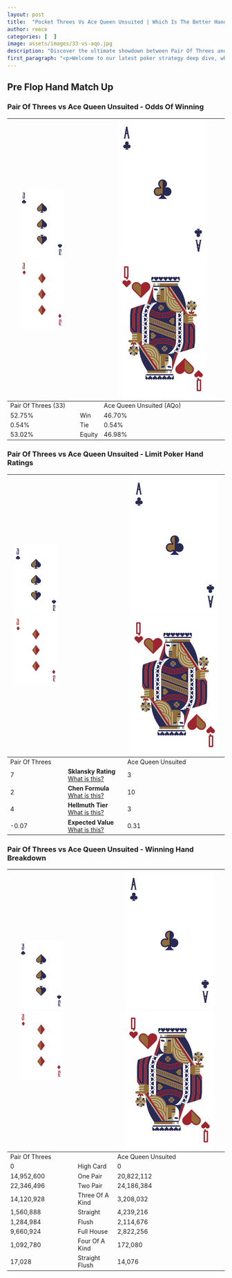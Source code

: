 ```yaml
---
layout: post
title:  "Pocket Threes Vs Ace Queen Unsuited | Which Is The Better Hand In Poker? A Complete Guide"
author: reece
categories: [  ]
image: assets/images/33-vs-aqo.jpg
description: "Discover the ultimate showdown between Pair Of Threes and Ace Queen Unsuited in poker! Uncover the odds, strategies, and scenarios where one hand triumphs over the other. Get ready to up your poker game with this thrilling analysis."
first_paragraph: "<p>Welcome to our latest poker strategy deep dive, where we're pitting two distinct hands against each other in a high-stakes showdown: Pair Of Threes vs Ace Queen Unsuited.</p><p>In the dynamic world of poker, every decision counts, and knowing which hand holds the upper hand is key to your success at the table.</p><p>In this article, we'll dissect these two hands, explore the scenarios where one dominates the other, and equip you with the knowledge to make strategic choices that can tip the odds in your favor.</p><p>Get ready to unravel the intriguing dynamics of these poker hands and elevate your game to new heights.</p>"
---
```




[comment]: # (sp0)

## Pre Flop Hand Match Up

<div class="table hand-ratings" markdown="1"> 



### Pair Of Threes vs Ace Queen Unsuited - Odds Of Winning


    
| ![image info](assets/images/hand1/3.png) ![image info](assets/images/hand1/3o.png) |  | ![image info](assets/images/hand2/A.png) ![image info](assets/images/hand2/Qo.png) |
| -------- | -------- | -------- |
| Pair Of Threes (33) |  | Ace Queen Unsuited (AQo) |
| 52.75% | Win | 46.70% |
| 0.54% | Tie | 0.54% |
| 53.02% | Equity | 46.98% |




[comment]: # (sp1)



### Pair Of Threes vs Ace Queen Unsuited - Limit Poker Hand Ratings


    
| ![image info](assets/images/hand1/3.png) ![image info](assets/images/hand1/3o.png) |  | ![image info](assets/images/hand2/A.png) ![image info](assets/images/hand2/Qo.png) |
| -------- | -------- | -------- |
| Pair Of Threes |  | Ace Queen Unsuited |
| 7 | **Sklansky Rating** [What is this?](/sklansky-rating-explained) | 3 |
| 2 | **Chen Formula** [What is this?](/chen-formula-explained) | 10 |
| 4 | **Hellmuth Tier** [What is this?](/Hellmuth-tier-explained) | 3 |
| -0.07 | **Expected Value** [What is this?](/expected-value-explained) | 0.31 |




[comment]: # (sp2)



### Pair Of Threes vs Ace Queen Unsuited - Winning Hand Breakdown


    
| ![image info](assets/images/hand1/3.png) ![image info](assets/images/hand1/3o.png) |  | ![image info](assets/images/hand2/A.png) ![image info](assets/images/hand2/Qo.png) |
| -------- | -------- | -------- |
| Pair Of Threes |  | Ace Queen Unsuited |
| 0 | High Card | 0 |
| 14,952,600 | One Pair | 20,822,112 |
| 22,346,496 | Two Pair | 24,186,384 |
| 14,120,928 | Three Of A Kind | 3,208,032 |
| 1,560,888 | Straight | 4,239,216 |
| 1,284,984 | Flush | 2,114,676 |
| 9,660,924 | Full House | 2,822,256 |
| 1,092,780 | Four Of A Kind | 172,080 |
| 17,028 | Straight Flush | 14,076 |




[comment]: # (sp3)



</div>

[comment]: # (sp4)



[comment]: # (sp5)

